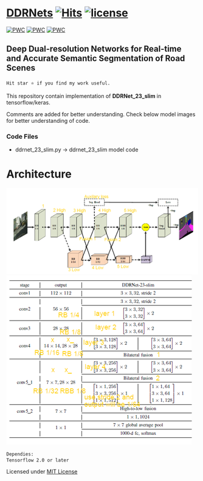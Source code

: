 # [DDRNets](https://arxiv.org/pdf/2101.06085.pdf)   [![Hits](https://hits.seeyoufarm.com/api/count/incr/badge.svg?url=https%3A%2F%2Fgithub.com%2Fhamidriasat%2FDDRNets%2F&count_bg=%2379C83D&title_bg=%23555555&icon=sega.svg&icon_color=%23E7E7E7&title=hits&edge_flat=false)](https://hits.seeyoufarm.com)      <a href="/LICENSE"><img src="https://img.shields.io/badge/license-MIT-blue.svg" alt="license" /></a>
<!-- https://hits.seeyoufarm.com/ -->

[![PWC](https://img.shields.io/endpoint.svg?url=https://paperswithcode.com/badge/deep-dual-resolution-networks-for-real-time/real-time-semantic-segmentation-on-camvid)](https://paperswithcode.com/sota/real-time-semantic-segmentation-on-camvid?p=deep-dual-resolution-networks-for-real-time)  [![PWC](https://img.shields.io/endpoint.svg?url=https://paperswithcode.com/badge/deep-dual-resolution-networks-for-real-time/real-time-semantic-segmentation-on-cityscapes)](https://paperswithcode.com/sota/real-time-semantic-segmentation-on-cityscapes?p=deep-dual-resolution-networks-for-real-time)  [![PWC](https://img.shields.io/endpoint.svg?url=https://paperswithcode.com/badge/deep-dual-resolution-networks-for-real-time/semantic-segmentation-on-cityscapes)](https://paperswithcode.com/sota/semantic-segmentation-on-cityscapes?p=deep-dual-resolution-networks-for-real-time)

## Deep Dual-resolution Networks for Real-time and Accurate Semantic Segmentation of Road Scenes

` Hit star ⭐ if you find my work useful. `

This repository contain implementation of **DDRNet_23_slim** in tensorflow/keras.

Comments are added for better understanding. Check below model images for better understanding of code.

### Code Files
* ddrnet_23_slim.py  &rarr;  ddrnet_23_slim model code

# Architecture
![alt text](https://github.com/hamidriasat/DDRNets/blob/main/images/architecture.PNG)
![alt text](https://github.com/hamidriasat/DDRNets/blob/main/images/ddrnet%2023%20for%20imagenet.PNG)


```
Dependies:
Tensorflow 2.0 or later
```

Licensed under [MIT License](LICENSE)
